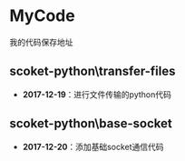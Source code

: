 # MyCode
我的代码保存地址

## scoket-python\transfer-files
- **2017-12-19**：进行文件传输的python代码
## scoket-python\base-socket
- **2017-12-20**：添加基础socket通信代码